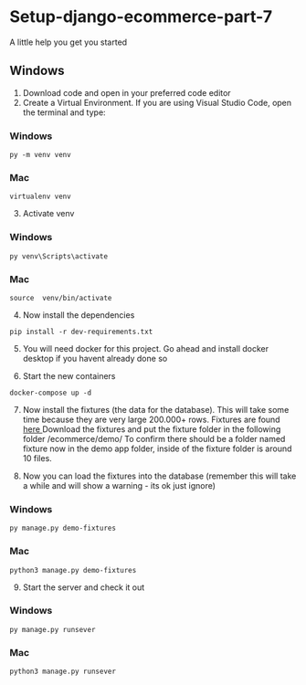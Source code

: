 # Setup-django-ecommerce-part-7
A little help you get you started

## Windows

1. Download code and open in your preferred code editor
2. Create a Virtual Environment. If you are using Visual Studio Code, open the terminal and type:

### Windows
```
py -m venv venv
```
### Mac
```
virtualenv venv
```

3. Activate venv

### Windows
```
py venv\Scripts\activate
```
### Mac
```
source  venv/bin/activate
```

4. Now install the dependencies

```
pip install -r dev-requirements.txt
```

5. You will need docker for this project. Go ahead and install docker desktop if you havent already done so

6. Start the new containers

```
docker-compose up -d
```

7. Now install the fixtures (the data for the database). This will take some time because they are very large 200.000+ rows. Fixtures are found <a href="https://github.com/veryacademy/fixtures-django-ecommerce-part-7"> here </a> Download the fixtures and put the fixture folder in the following folder /ecommerce/demo/ To confirm there should be a folder named fixture now in the demo app folder, inside of the fixture folder is around 10 files. 

8. Now you can load the fixtures into the database (remember this will take a while and will show a warning - its ok just ignore)

### Windows
```
py manage.py demo-fixtures
```
### Mac
```
python3 manage.py demo-fixtures
```

9. Start the server and check it out

### Windows
```
py manage.py runsever
```
### Mac
```
python3 manage.py runsever
```